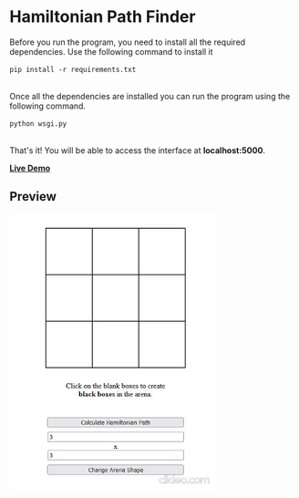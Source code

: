 # Hamiltonian Path Finder

Before you run the program, you need to install all the required dependencies. Use the following command to install it
```
pip install -r requirements.txt
```
\
Once all the dependencies are installed you can run the program using the following command.
```
python wsgi.py
```
\
That's it! You will be able to access the interface at **localhost:5000**.

**[Live Demo](hamiltonian-path-finder.herokuapp.com/)**

## Preview
![Screen Record](https://github.com/dusklight00/hamiltonian-path-finder/blob/master/sample.gif?raw=true)